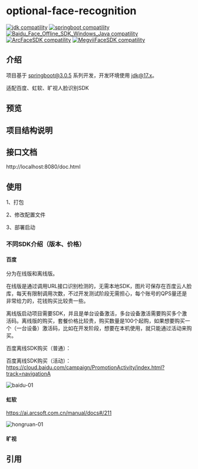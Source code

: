 # optional-face-recognition

<p>
  <a href="https://www.oracle.com/java/technologies/javase/17u-relnotes.html"><img src="https://img.shields.io/badge/jdk-%3E=17.0.0-blue.svg" alt="jdk compatility"></a>
  <a href="https://spring.io/projects/spring-boot"><img src="https://img.shields.io/badge/springboot-%3E=3.0.0-green.svg" alt="springboot compatility"></a>
  <a href="https://cloud.baidu.com/product/face"><img src="https://img.shields.io/badge/Baidu_Face_Offline_SDK_Windows_Java-=8.3-orange.svg" alt="Baidu_Face_Offline_SDK_Windows_Java compatility"></a>
  <a href="https://ai.arcsoft.com.cn/product/arcface.html"><img src="https://img.shields.io/badge/ArcFaceSDK-=4.1-red.svg" alt="ArcFaceSDK compatility"></a>
  <a href="https://www.faceplusplus.com.cn/"><img src="https://img.shields.io/badge/MegviiFaceSDK-=3.0-violet.svg" alt="MegviiFaceSDK compatility"></a>
</p>

## 介绍

项目基于 [springboot@3.0.5](https://spring.io/projects/spring-boot) 系列开发，开发环境使用 [jdk@17.x](https://www.oracle.com/java/technologies/downloads/#java17)。

适配百度、虹软、旷视人脸识别SDK

## 预览

## 项目结构说明

## 接口文档

http://localhost:8080/doc.html

## 使用

1、打包

2、修改配置文件

3、部署启动

### 不同SDK介绍（版本、价格）

#### 百度

分为在线版和离线版。

在线版是通过调用URL接口识别检测的，无需本地SDK，图片可保存在百度云人脸库，每天有限制调用次数，不过开发测试阶段无需担心，每个账号的QPS量还是非常给力的，花钱购买比较贵一些。



离线版启动项目需要SDK，并且是单台设备激活，多台设备激活需要购买多个激活码。离线版的购买，套餐价格比较贵，购买数量是100个起购，如果想要购买一个（一台设备）激活码，比如在开发阶段，想要在本机使用，就只能通过活动来购买。

百度离线SDK购买（普通）：


百度离线SDK购买（活动）：https://cloud.baidu.com/campaign/PromotionActivity/index.html?track=navigationA

![baidu-01](https://github.com/yushuishu/optional-face-recognition/assets/50919172/a20df648-3984-4fd1-bb20-531c3461c7fb)


#### 虹软

https://ai.arcsoft.com.cn/manual/docs#/211

![hongruan-01](https://github.com/yushuishu/optional-face-recognition/assets/50919172/0a760eec-6f6e-4970-bf77-9095ea15ba94)



#### 旷视




## 引用

